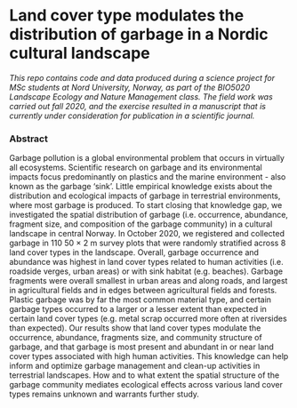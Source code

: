 # Land cover type modulates the distribution of garbage in a Nordic cultural landscape
*This repo contains code and data produced during a science project for MSc students at Nord University, Norway, as part of the BIO5020 Landscape Ecology and Nature Management class. The field work was carried out fall 2020, and the exercise resulted in a manuscript that is currently under consideration for publication in a scientific journal.* 

### Abstract 
Garbage pollution is a global environmental problem that occurs in virtually all ecosystems. Scientific research on garbage and its environmental impacts focus predominantly on plastics and the marine environment - also known as the garbage ‘sink’. Little empirical knowledge exists about the distribution and ecological impacts of garbage in terrestrial environments, where most garbage is produced. To start closing that knowledge gap, we investigated the spatial distribution of garbage (i.e. occurrence, abundance, fragment size, and composition of the garbage community) in a cultural landscape in central Norway. In October 2020, we registered and collected garbage in 110 50 × 2 m survey plots that were randomly stratified across 8 land cover types in the landscape. Overall, garbage occurrence and abundance was highest in land cover types related to human activities (i.e. roadside verges, urban areas) or with sink habitat (e.g. beaches). Garbage fragments were overall smallest in urban areas and along roads, and largest in agricultural fields and in edges between agricultural fields and forests. Plastic garbage was by far the most common material type, and certain garbage types occurred to a larger or a lesser extent than expected in certain land cover types (e.g. metal scrap occurred more often at riversides than expected). Our results show that land cover types modulate the occurrence, abundance, fragments size, and community structure of garbage, and that garbage is most present and abundant in or near land cover types associated with high human activities. This knowledge can help inform and optimize garbage management and clean-up activities in terrestrial landscapes. How and to what extent the spatial structure of the garbage community mediates ecological effects across various land cover types remains unknown and warrants further study. 
